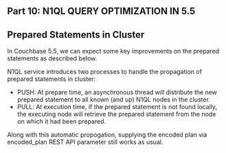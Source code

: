 ## <b> Part 10: N1QL QUERY OPTIMIZATION IN 5.5 </b>

## Prepared Statements in Cluster


In Couchbase 5.5, we can expect some key improvements on the prepared statements as described below.

N1QL service introduces two processes to handle the propagation of prepared statements in cluster:

-  PUSH: At prepare time, an asynchronous thread will distribute the new prepared statement to all known (and up) N1QL nodes in the cluster.
- PULL: At execution time, if the prepared statement is not found locally, the executing node will retrieve the prepared statement from the node on which it had been prepared.

Along with this automatic propogation, supplying the encoded plan via encoded_plan REST API parameter still works as usual.

